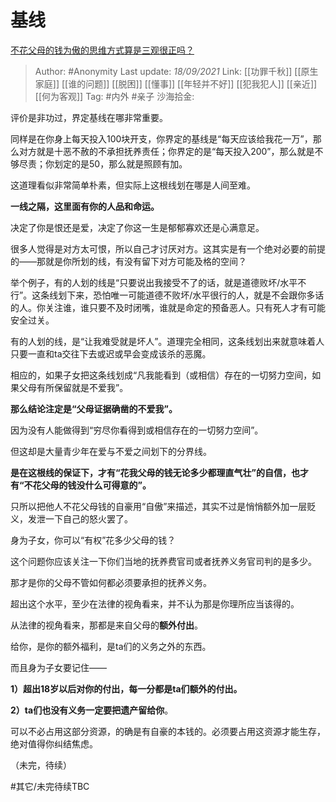 # 基线
[不花父母的钱为傲的思维方式算是三观很正吗？](https://www.zhihu.com/question/48824579/answer/2121340497)

> Author: #Anonymity
> Last update: *18/09/2021*
> Link: [[功罪千秋]] [[原生家庭]] [[谁的问题]] [[脱困]] [[懂事]] [[年轻并不好]] [[犯我犯人]] [[亲近]] [[何为客观]]
> Tag: #内外 #亲子
> 沙海拾金:

评价是非功过，界定基线在哪非常重要。

同样是在你身上每天投入100块开支，你界定的基线是“每天应该给我花一万”，那么对方就是十恶不赦的不承担抚养责任；你界定的是“每天投入200”，那么就是不够尽责；你划定的是50，那么就是照顾有加。

这道理看似非常简单朴素，但实际上这根线划在哪是人间至难。

**一线之隔，这里面有你的人品和命运。**

决定了你是恨还是爱，决定了你这一生是郁郁寡欢还是心满意足。

很多人觉得是对方太可恨，所以自己才讨厌对方。这其实是有一个绝对必要的前提的——那就是你所划的线，有没有留下对方可能及格的空间？

举个例子，有的人划的线是“只要说出我接受不了的话，就是道德败坏/水平不行”。这条线划下来，恐怕唯一可能道德不败坏/水平很行的人，就是不会跟你多话的人。你关注谁，谁只要不及时闭嘴，谁就是命定的预备恶人。只有死人才有可能安全过关。

有的人划的线，是“让我难受就是坏人”。道理完全相同，这条线划出来就意味着人只要一直和ta交往下去或迟或早会变成该杀的恶魔。

相应的，如果子女把这条线划成“凡我能看到（或相信）存在的一切努力空间，如果父母有所保留就是不爱我”。

**那么结论注定是“父母证据确凿的不爱我”。**

因为没有人能做得到“穷尽你看得到或相信存在的一切努力空间”。

但这却是大量青少年在爱与不爱之间划下的分界线。

**是在这根线的保证下，才有“花我父母的钱无论多少都理直气壮”的自信，也才有“不花父母的钱没什么可得意的”。**

只所以把他人不花父母钱的自豪用“自傲”来描述，其实不过是悄悄额外加一层贬义，发泄一下自己的怒火罢了。

身为子女，你可以“有权”花多少父母的钱？

这个问题你应该关注一下你们当地的抚养费官司或者抚养义务官司判的是多少。

那才是你的父母不管如何都必须要承担的抚养义务。

超出这个水平，至少在法律的视角看来，并不认为那是你理所应当该得的。

从法律的视角看来，那都是来自父母的**额外付出**。

给你，是你的额外福利，是ta们的义务之外的东西。

而且身为子女要记住——

**1）超出18岁以后对你的付出，每一分都是ta们额外的付出。**

**2）ta们也没有义务一定要把遗产留给你**。

可以不必占用这部分资源，的确是有自豪的本钱的。必须要占用这资源才能生存，绝对值得你纠结焦虑。

（未完，待续）

#其它/未完待续TBC
